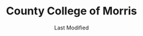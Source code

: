 ---
layout: location-page
date: Last Modified
description: "Local COVID-19 testing is available at County College of Morris in Randolph, New Jersey, USA."
permalink: "locations/new-jersey/randolph/county-college-of-morris/"
tags:
  - locations
  - new-jersey
title: County College of Morris
uniqueName: county-college-of-morris
state: New Jersey
stateAbbr: NJ
hood: "Morris County"
address: "Dover Chester Road, Parking Lot 1"
city: "Randolph"
zip: "07869"
zipsNearby: "07675 07677 07885 07981 07999 08888 08889 07095 07481 10451 10452 10453 10454 10455 10456 10457 10458 10459 10460 10461 10462 10463 10464 10465 10466 10467 10468 10469 10470 10471 10472 10473 10474 10475 10499 10001 10002 10003 10004 10005 10006 10007 10008 10009 10010 10011 10012 10013 10014 10016 10017 10018 10019 10020 10021 10022 10023 10024 10025 10026 10027 10028 10029 10030 10031 10032 10033 10034 06807 06820 06830 06831 06836 06840 06870 06878 06901 06902 06903 06904 06905 06906 06907 06910 06911 06912 06913 06914 06920 06921 06922 06925 06926 06927 06928 07820 07401 07620 07821 08801 08802 07822 07001 08803 07920 07939 07002 07921 07823 07621 07922 07924 07825 07003 07403 08804 07005 08805 07826 07827 07890 08807 08808 07926 07828 07405 07829 07004 07006 07007 07830 07008 07009 07927 07831 07928 07930 07010 07011 07012 07013 07014 07015 08809 07624 07832 07016 07626 08810 07833 07627 07834 07801 07802 07803 07806 07869 07628 08812 08816 07936 07017 07018 07019 07020 08817 08818 08820 08837 08899 07201 07202 07203 07204 07205 07206 07207 07208 07407 07630 07631 07632 07021 07410 07022 07023 07931 08821 07836 08822 07932 07024 07416 07417 08823 08825 07026 07027 07933 07934 07837 08826 07028 07418 07838 07839 07935 07601 07602 07603 07604 07605 07606 07607 07608 07699 07840 07419 08827 07640 07029 07420 07641 08828 07421 07842 08829 07422 08844 07642 07676 07030 07423 07843 07844 07845 08830 08831 07097 07302 07303 07304 07305 07306 07307 07308 07310 07311 07395 07399 07846 07031 07032 07099 08832 08824 07033 07847 07848 07034 07849 07850 07851 08833 07852 07938 07035 07036 07424 07643 08834 07039 07644 07853 07428 07940 07430 07495 08835 07040 08836 07945 08840 08846 07855 07432 08848 07041 07946 08850 08852 07042 07043 07044 07645 07045 07950 07960 07961 07962 07963 07046 07856 07970 08853 07857 07101 07102 07103 07104 07105 07106 07107 07108 07109 07110 07111 07112 07114 07175 07184 07188 07189 07191 07192 07193 07195 07198 07199 08901 08902 08903 08904 08905 08906 08933 08989 07435 07646 07974 07860 07976 07047 07647 07648 07436 07438 07439 08857 08858 07649 07050 07051 07052 07863 07650 07652 07653 07656 08859 07054 07055 07057 07501 07502 07503 07504 07505 07506 07507 07508 07509 07510 07511 07512 07513 07514 07522 07524 07533 07538 07543 07544 07977 07440 08861 08862 08863 08865 07058 08854 08855 08867 07059 07060 07061 07062 07063 07069 07978 07442 07444 07865 07064 07979 08868 07065 07066 07067 07446 08869 08870 07657 07660 07450 07451 07452 07456 07457 07661 07662 07663 07866 07068 07070 07071 07072 07073 07074 07075 07458 08871 08872 07870 07076 07094 07096 07077 07078 08873 08875 08890 08876 08879 08880 07079 07080 08882 07871 08884 07081 07874 08885 08886 07875 07980 07460 07876 07901 07902 07461 07877 07878 07666 07670 08887 07082 07879 07083 07086 07087 07088 07462 07880 07463 07881 07465 07882 07470 07474 07090 07091 07092 07480 07093 10035 10036 10037 10038 10039 10040 10041 10043 10044 10045 10055 10060 10065 10069 10075 10080 10081 10087 10090 10095 10101 10102 10103 10104 10105 10106 10107 10108 10109 10110 10111 10112 10113 10114 10115 10116 10117 10118 10119 10120 10121 10122 10123 10124 10125 10126 10128 10129 10130 10131 10132 10133 10138 10150 10151 10152 10153 10154 10155 10156 10157 10158 10159 10160 10161 10162 10163 10164 10165 10166 10167 10168 10169 10170 10171 10172 10173 10174 10175 10176 10177 10178 10179 10185 10199 10203 10211 10212 10213 10242 10249 10256 10257 10258 10259 10260 10261 10265 10268 10269 10270 10271 10272 10273 10274 10275 10276 10277 10278 10279 10280 10281 10282 10285 10286 10292 10501 10502 10503 10504 10505 12719 12508 10911 10506 10507 10912 12720 10913 12721 10914 10510 10511 10915 12722 10916 10512 12511 10917 10514 10918 10919 12727 10516 10920 12518 12520 12420 10517 10518 10519 10520 10521 12729 10522 12732 12428 10523 12733 12524 10921 10922 12525 10923 10524 12527 12737 12738 10526 10924 10527 12435 10925 10926 12742 10528 10530 10927 10532 10928 12743 10930 10931 10932 12746 12747 10533 10535 10933 10536 12749 12751 12752 10537 10538 10540 10541 10542 10543 12542 10545 12543 10940 10941 12555 10546 12548 10547 12762 10949 10950 10952 12549 12701 12777 10548 12763 10953 10549 10550 10551 10552 10553 10954 12764 12550 12551 12552 12553 10956 10958 10959 10801 10802 10803 10804 10805 10560 10960 10962 10562 10963 10964 10965 10566 10567 12769 10968 12566 10969 12568 10570 10970 12770 10573 12771 12785 10576 10577 10578 10579 12775 12575 10580 12577 10583 10587 10588 10973 10974 12778 10589 12779 10910 10975 10590 10976 12780 12483 10977 10979 10980 10901 10981 12781 10982 10983 10591 10984 10985 12784 10594 10986 10987 10988 12584 10595 10989 10596 10597 12586 12588 12589 10990 10992 10993 10994 10996 10997 10998 12786 10601 10602 10603 10604 10605 10606 10607 10610 12789 12790 10701 10702 10703 10704 10705 10706 10707 10708 10709 10710 10598 12792 11201 11202 11203 11204 11205 11206 11207 11208 11209 11210 11211 11212 11213 11214 11215 11216 11217 11218 11219 11220 11221 11222 11223 11224 11225 11226 11228 11229 11230 11231 11232 11233 11234 11235 11236 11237 11238 11239 11241 11242 11243 11245 11247 11249 11251 11252 11256 11096 11690 11691 11692 11693 11694 11695 11697 11001 11002 11003 11004 11005 11351 11352 11354 11355 11356 11357 11358 11359 11360 11361 11362 11363 11364 11365 11366 11367 11368 11369 11370 11371 11372 11373 11374 11375 11377 11378 11379 11380 11381 11385 11386 11390 11010 11020 11021 11022 11023 11024 11026 11027 11405 11411 11412 11413 11414 11415 11416 11417 11418 11419 11420 11421 11422 11423 11424 11425 11426 11427 11428 11429 11430 11431 11432 11433 11434 11435 11436 11439 11451 11499 11101 11102 11103 11104 11105 11106 11109 11120 11030 11040 11042 11050 11051 11052 11053 11054 11055 10301 10302 10303 10304 10305 10306 10307 10308 10309 10310 10311 10312 10313 10314 11507 11509 11510 11709 11710 11714 11514 11516 11724 11554 11732 11518 11735 11736 11737 11520 11530 11531 11535 11599 11542 11545 11547 11548 11549 11550 11551 11557 11801 11802 11803 11804 11815 11819 11854 11743 11746 11747 11775 11558 11753 11853 11559 11756 11560 11561 11563 11565 11758 11762 11566 11765 11501 11771 11569 11570 11571 11572 11575 11576 11577 11579 11783 11773 11791 11553 11555 11556 11580 11581 11582 11793 11568 11590 11552 11596 11797 11598 07710 07711 08501 08720 07712 07716 07717 07718 08502 07715 07719 08010 08504 08505 07720 08723 08724 08730 08015 08016 08510 08526 07721 07722 08022 08511 08512 08514 08515 07723 07724 07799 07726 07727 08518 07728 08036 07730 07732 08520 07733 08525 07731 08527 08041 08042 07734 07735 08528 08733 08701 08530 07737 07738 07739 07740 08048 08736 07746 07747 07748 07750 07751 08060 07752 07753 07754 08533 07755 07756 07757 08068 08534 08535 08536 08742 07758 08540 08541 08542 08543 08544 08550 08073 07701 07702 07703 07704 07709 08551 08075 08076 08077 08553 08554 08555 08556 07760 08750 08557 08558 07762 08559 07763 08560 08601 08602 08603 08604 08605 08606 08607 08608 08609 08610 08611 08618 08619 08620 08625 08628 08629 08638 08640 08641 08645 08646 08647 08648 08650 08666 08690 08691 08695 07764 07765 08046 08561 08562 18210 18011 18101 18102 18103 18104 18105 18106 18109 18195 18320 18012 18212 19503 18010 18013 18050 19504 18321 18014 18405 18015 18016 18017 18018 18020 18025 18610 18030 18031 18322 18323 18324 18371 18373 18325 18032 18034 18035 18036 18037 18326 18038 18327 18328 18039 18041 18040 18042 18043 18044 18045 18301 18302 18046 18330 18416 18049 18098 18099 18051 18053 18331 18424 18425 18054 18426 18427 18428 18438 18055 18332 18056 18431 18229 18333 18058 18435 18436 18624 18059 18235 18001 18002 18003 18060 18334 18062 18335 18063 18336 18337 18340 18341 18444 18342 18343 18344 18064 18065 18445 18067 18068 18069 18070 18071 18244 18451 18072 18074 18347 18348 18349 18350 18346 18351 18073 18076 18352 18077 18457 18353 18078 18354 18355 18356 18458 18357 18079 18080 18460 18081 18463 18083 18360 18084 18370 18464 18372 18085 18466 18086 18087 18088 18052 18473 18091 18092 19001 19002 18910 19020 19021 18911 19422 19424 19007 19009 18912 18913 19423 18914 19012 19473 18915 19430 18916 18901 18902 18933 18917 18918 19027 18920 19030 18921 19031 18922 19025 19034 19048 19049 18923 18925 18926 19038 19437 19438 19441 19040 19440 18927 18928 19044 19006 18929 19046 18930 19443 18931 19047 19053 19446 19450 19054 19055 19056 19057 19058 18932 19451 18934 18935 18936 19067 18938 18940 19436 19454 19455 19477 19075 18942 18943 18944 19111 18946 18947 18949 18950 18951 18953 18955 18956 18957 18958 18960 18962 19474 18963 18924 18964 18954 18966 18968 19478 18969 18970 18971 18972 18974 18991 18976 18977 19486 19090 19490 18979 18980 19095 19492 18981 06832 06842 07182 07194 07309 07477 07983 08922 08988 10015 10046 10047 10048 10072 10079 10082 10094 10096 10098 10099 10149 10184 10196 10197 10557 10558 10571 10572 10943 11025 11041 11043 11044 11099 11240 11244 11248 11254 11255 11536 11592 11594 11595 11597 11774 11855 18175" 
mapUrl: "http://maps.apple.com/?q=County+College+of+Morris&address=Dover+Chester+Road+Parking+Lot+1,Randolph,New+Jersey,07869"
locationType: Drive-thru
phone: ""
website: "https://booknow.appointment-plus.com/b8hq2y7k/"
onlineBooking: true
closed: undefined
closedUpdate: April 22nd, 2020
notes: "By appointment only. Requires doctor's referral. Local residents only."
days: Contact for hours of operation.
ctaMessage: Schedule a test
ctaUrl: "https://booknow.appointment-plus.com/b8hq2y7k/"
---